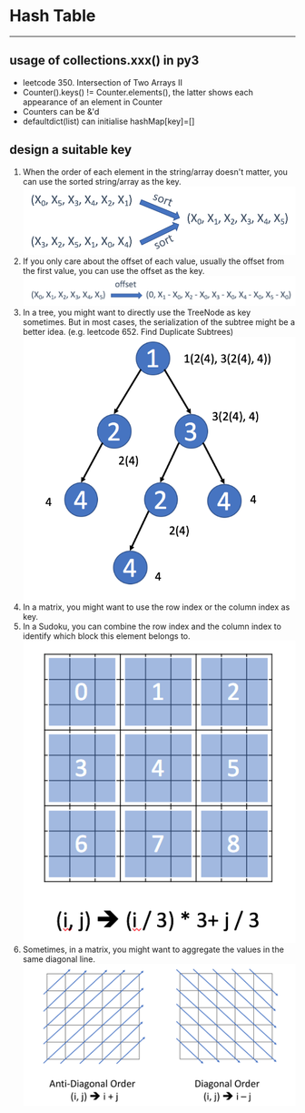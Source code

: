 # Hash Table
---
## usage of collections.xxx() in py3
- leetcode 350. Intersection of Two Arrays II
- Counter().keys() != Counter.elements(), the latter shows each appearance of an element in Counter
- Counters can be &'d
- defaultdict(list) can initialise hashMap[key]=[]
## design a suitable key
1. When the order of each element in the string/array doesn't matter, you can use the sorted string/array as the key.
![alt text](https://github.com/chopchap/leetcode/blob/main/images/designKey_takeaways1.png?raw=true)
2. If you only care about the offset of each value, usually the offset from the first value, you can use the offset as the key.
![alt text](https://github.com/chopchap/leetcode/blob/main/images/designKey_takeaways2.png?raw=true)
3. In a tree, you might want to directly use the TreeNode as key sometimes. But in most cases, the serialization of the subtree might be a better idea. (e.g. leetcode 652. Find Duplicate Subtrees)
![alt text](https://github.com/chopchap/leetcode/blob/main/images/designKey_takeaways3.png?raw=true)
4. In a matrix, you might want to use the row index or the column index as key.
5. In a Sudoku, you can combine the row index and the column index to identify which block this element belongs to.
![alt text](https://github.com/chopchap/leetcode/blob/main/images/designKey_takeaways5.png?raw=true)
6. Sometimes, in a matrix, you might want to aggregate the values in the same diagonal line. 
![alt text](https://github.com/chopchap/leetcode/blob/main/images/designKey_takeaways6.png?raw=true)
